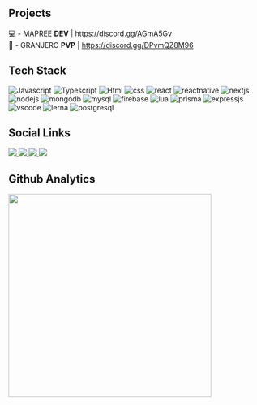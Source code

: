 ## Projects

💻 - MAPREE **DEV** | https://discord.gg/AGmA5Gv
</br>
🔫 - GRANJERO **PVP** | https://discord.gg/DPvmQZ8M96

## Tech Stack

![Javascript](https://img.shields.io/badge/-JavaScript-2d333b?style=for-the-badge&logo=javascript)
![Typescript](https://img.shields.io/badge/-Typescript-2d333b?style=for-the-badge&logo=typescript)
![Html](https://img.shields.io/badge/-HTML-2d333b?style=for-the-badge&logo=html5)
![css](https://img.shields.io/badge/-CSS-2d333b?style=for-the-badge&logo=css3)
![react](https://img.shields.io/badge/-React-2d333b?style=for-the-badge&logo=react)
![reactnative](https://img.shields.io/badge/-React&nbsp;Native-2d333b?style=for-the-badge&logo=react)
![nextjs](https://img.shields.io/badge/-NextJS-2d333b?style=for-the-badge&logo=next.js)
![nodejs](https://img.shields.io/badge/-NodeJS-2d333b?style=for-the-badge&logo=node.js)
![mongodb](https://img.shields.io/badge/-MongoDB-2d333b?style=for-the-badge&logo=mongodb)
![mysql](https://img.shields.io/badge/-MYSQL-2d333b?style=for-the-badge&logo=mysql)
![firebase](https://img.shields.io/badge/-Firebase-2d333b?style=for-the-badge&logo=firebase)
![lua](https://img.shields.io/badge/-Lua-2d333b?style=for-the-badge&logo=lua)
![prisma](https://img.shields.io/badge/-Prisma-2d333b?style=for-the-badge&logo=prisma)
![expressjs](https://img.shields.io/badge/-express.js-2d333b?style=for-the-badge&logo=express)
![vscode](https://img.shields.io/badge/-VS%20CODE-2d333b?style=for-the-badge&logo=visualstudiocode)
![lerna](https://img.shields.io/badge/-Lerna-2d333b?style=for-the-badge&logo=lerna)
![postgresql](https://img.shields.io/badge/-PostgreSQL-2d333b?style=for-the-badge&logo=postgresql)


## Social Links

<p text-align="left" >
  <a href="https://www.linkedin.com/in/mapree/" target="_blank">
     <img src="https://img.shields.io/badge/-Linkedin-2d333b?style=for-the-badge&logo=linkedin"/>
  </a>
  <a href="https://discord.gg/AGmA5Gv" target="_blank">
     <img src="https://img.shields.io/badge/-Discord-2d333b?style=for-the-badge&logo=discord"/>
  </a>
  <a href="https://www.instagram.com/mapreedev/" target="_blank">
     <img src="https://img.shields.io/badge/-instagram-2d333b?style=for-the-badge&logo=instagram"/>
  </a>
  <a href="https://portfolio.mapree.com.br/" target="_blank">
     <img src="https://img.shields.io/badge/-portfolio-2d333b?style=for-the-badge"/>
  </a>
</p>

## Github Analytics
<p text-align="left" >
<img width="400em" src="https://github-readme-stats.vercel.app/api?username=mapreedev&show_icons=true&bg_color=2d333b&text_color=adbac7&hide_border=true"/>
</p>

